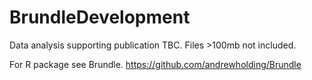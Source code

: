 # BrundleDevelopment

Data analysis supporting publication TBC. Files >100mb not included.

For R package see Brundle. https://github.com/andrewholding/Brundle
